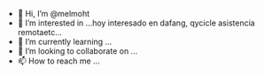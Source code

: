 - 👋 Hi, I’m @melmoht
- 👀 I’m interested in ...hoy interesado en dafang, qycicle asistencia remotaetc...
- 🌱 I’m currently learning ...
- 💞️ I’m looking to collaborate on ...
- 📫 How to reach me ...

<!---
melmoht/melmoht is a ✨ special ✨ repository because its `README.md` (this file) appears on your GitHub profile.
You can click the Preview link to take a look at your changes.
--->

